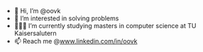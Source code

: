 - 👋 Hi, I’m @oovk
- 👀 I’m interested in solving problems
- 🙇🏻‍♂️ I’m currently studying masters in computer science at TU Kaisersalutern
- 📫 Reach me @www.linkedin.com/in/oovk

<!---
oovk/oovk is a ✨ special ✨ repository because its `README.md` (this file) appears on your GitHub profile.
You can click the Preview link to take a look at your changes.
--->
